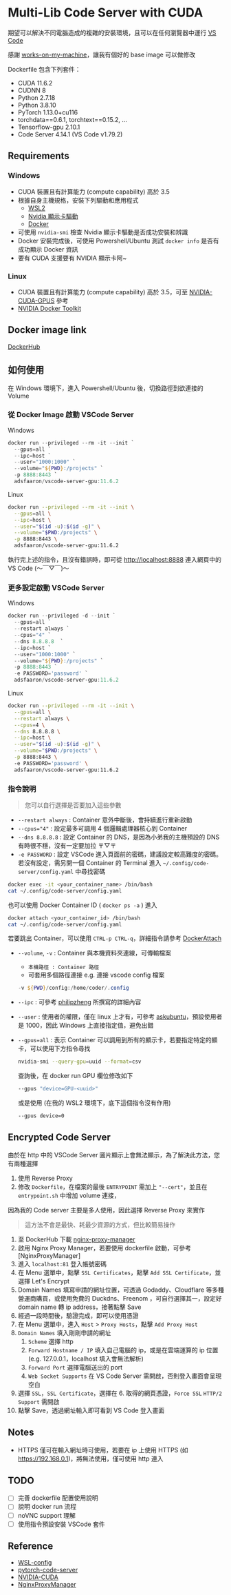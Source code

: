 # Multi-Lib Code Server with CUDA

期望可以解決不同電腦造成的複雜的安裝環境，且可以在任何瀏覽器中運行 [VS Code](https://github.com/Microsoft/vscode)

感謝 [works-on-my-machine](https://github.com/works-on-my-machine/pytorch-code-server)，讓我有個好的 base image 可以做修改

Dockerfile 包含下列套件：

- CUDA 11.6.2
- CUDNN 8
- Python 2.7.18
- Python 3.8.10
- PyTorch 1.13.0+cu116
- torchdata==0.6.1, torchtext==0.15.2, ...
- Tensorflow-gpu 2.10.1
- Code Server 4.14.1 (VS Code v1.79.2)

## Requirements

### Windows

- CUDA 裝置且有計算能力 (compute capability) 高於 3.5
- 根據自身主機規格，安裝下列驅動和應用程式
  - [WSL2](https://learn.microsoft.com/zh-tw/windows/wsl/install)
  - [Nvidia 顯示卡驅動](https://www.nvidia.com/download/index.aspx)
  - [Docker](https://www.docker.com/)
- 可使用 `nvidia-smi` 檢查 Nvidia 顯示卡驅動是否成功安裝和辨識
- Docker 安裝完成後，可使用 Powershell/Ubuntu 測試 `docker info` 是否有成功顯示 Docker 資訊
- 要有 CUDA 支援要有 NVIDIA 顯示卡阿~

### Linux

- CUDA 裝置且有計算能力 (compute capability) 高於 3.5，可至 [NVIDIA-CUDA-GPUS](https://developer.nvidia.com/cuda-gpus) 參考
- [NVIDIA Docker Toolkit](https://github.com/ghokun/nvidia-docker-host)

## Docker image link

[DockerHub](https://hub.docker.com/r/adsfaaron/vscode-server-gpu)

## 如何使用

在 Windows 環境下，進入 Powershell/Ubuntu 後，切換路徑到欲連接的 Volume

### 從 Docker Image 啟動 VSCode Server

Windows

```powershell
docker run --privileged --rm -it --init `
  --gpus=all `
  --ipc=host `
  --user="1000:1000" `
  --volume="${PWD}:/projects" `
  -p 8888:8443 `
  adsfaaron/vscode-server-gpu:11.6.2
```

Linux

```bash
docker run --privileged --rm -it --init \
  --gpus=all \
  --ipc=host \
  --user="$(id -u):$(id -g)" \
  --volume="$PWD:/projects" \
  -p 8888:8443 \
  adsfaaron/vscode-server-gpu:11.6.2
```

執行完上述的指令，且沒有錯誤時，即可從 <http://localhost:8888> 連入網頁中的 VS Code (～￣▽￣)～

### 更多設定啟動 VSCode Server

Windows

```powershell
docker run --privileged -d --init `
  --gpus=all `
  --restart always `
  --cpus="4" `
  --dns 8.8.8.8  `
  --ipc=host `
  --user="1000:1000" `
  --volume="${PWD}:/projects" `
  -p 8888:8443 `
  -e PASSWORD='password' `
  adsfaaron/vscode-server-gpu:11.6.2
```

Linux

```bash
docker run --privileged --rm -it --init \
  --gpus=all \
  --restart always \
  --cpus=4 \
  --dns 8.8.8.8 \
  --ipc=host \
  --user="$(id -u):$(id -g)" \
  --volume="$PWD:/projects" \
  -p 8888:8443 \ 
  -e PASSWORD='password' \
  adsfaaron/vscode-server-gpu:11.6.2
```

### 指令說明

> 您可以自行選擇是否要加入這些參數

- `--restart always` : Container 意外中斷後，會持續進行重新啟動
- `--cpus="4"` : 設定最多可調用 4 個邏輯處理器核心到 Container
- `--dns 8.8.8.8` : 設定 Container 的 DNS，是因為小弟我的主機預設的 DNS 有時很不穩，沒有一定要加拉 〒▽〒
- `-e PASSWORD` : 設定 VSCode 進入頁面前的密碼，建議設定較高難度的密碼。若沒有設定，需另開一個 Container 的 Terminal 進入 `~/.config/code-server/config.yaml` 中尋找密碼

```bash
docker exec -it <your_container_name> /bin/bash
cat ~/.config/code-server/config.yaml
```

也可以使用 Docker Container ID ( `docker ps -a` ) 進入

```bash
docker attach <your_container_id> /bin/bash
cat ~/.config/code-server/config.yaml
```

若要跳出 Container，可以使用 `CTRL-p CTRL-q`，詳細指令請參考 [DockerAttach](https://docs.docker.com/engine/reference/commandline/attach/)

- `--volume`, `-v` : Container 與本機資料夾連線，可傳輸檔案
  - `本機路徑 : Container 路徑`
  - 可套用多個路徑連接 e.g. 連接 vscode config 檔案
  
  ```powershell
  -v ${PWD}/config:/home/coder/.config
  ```

- `--ipc` : 可參考 [philipzheng](https://philipzheng.gitbook.io/docker_practice/underly/namespace) 所撰寫的詳細內容
- `--user` : 使用者的權限，僅在 linux 上才有，可參考 [askubuntu](https://askubuntu.com/questions/645236/command-to-list-all-users-with-their-uid)，預設使用者是 1000，因此 Windows 上直接指定值，避免出錯
- `--gpus=all` : 表示 Container 可以調用到所有的顯示卡，若要指定特定的顯卡，可以使用下方指令尋找
  
  ```bash
  nvidia-smi --query-gpu=uuid --format=csv
  ```

  查詢後，在 docker run GPU 欄位修改如下

  ```bash
  --gpus "device=GPU-<uuid>"
  ```

  或是使用 (在我的 WSL2 環境下，底下這個指令沒有作用)

  ```bash
  --gpus device=0
  ```

## Encrypted Code Server

由於在 http 中的 VSCode Server 圖片顯示上會無法顯示，為了解決此方法，您有兩種選擇

1. 使用 Reverse Proxy
2. 修改 `Dockerfile`，在檔案的最後 `ENTRYPOINT` 需加上 `"--cert"`，並且在 `entrypoint.sh` 中增加 volume 連接，

因為我的 Code server 主要是多人使用，因此選擇 Reverse Proxy 來實作
> 這方法不會是最快、耗最少資源的方式，但比較簡易操作

1. 至 DockerHub 下載 [nginx-proxy-manager](https://hub.docker.com/r/jc21/nginx-proxy-manager)
2. 啟用 Nginx Proxy Manager，若要使用 dockerfile 啟動，可參考 [NginxProxyManager]
3. 進入 `localhost:81` 登入帳號密碼
4. 在 Menu 選單中，點擊 `SSL Certificates`，點擊 `Add SSL Certificate`，並選擇 Let's Encrypt
5. Domain Names 填寫申請的網址位置，可透過 Godaddy、Cloudflare 等多種營運商購買，或使用免費的 Duckdns、Freenom ，可自行選擇其一，設定好 domain name 轉 ip address，接著點擊 Save
6. 經過一段時間後，驗證完成，即可以使用憑證
7. 在 Menu 選單中，進入 `Host` > `Proxy Hosts`，點擊 `Add Proxy Host`
8. `Domain Names` 填入剛剛申請的網址
   1. `Scheme` 選擇 http
   2. `Forward Hostname / IP` 填入自己電腦的 ip，或是在雲端運算的 ip 位置 (e.g. 127.0.0.1，localhost 填入會無法解析)
   3. `Forward Port` 選擇電腦送出的 port
   4. `Web Socket Supports` 在 VS Code Server 需開啟，否則登入畫面會呈現空白
9. 選擇 `SSL`，`SSL Certificate`，選擇在 6. 取得的網頁憑證，`Force SSL` `HTTP/2 Support` 需開啟
10. 點擊 Save，透過網址輸入即可看到 VS Code 登入畫面

## Notes

- HTTPS 僅可在輸入網址時可使用，若要在 ip 上使用 HTTPS (如 <https://192.168.0.1>)，將無法使用，僅可使用 http 連入

## TODO

- [ ] 完善 dockerfile 配置使用說明
- [ ] 說明 docker run 流程
- [ ] noVNC support 理解
- [ ] 使用指令預設安裝 VSCode 套件

## Reference

- [WSL-config](https://learn.microsoft.com/zh-tw/windows/wsl/wsl-config)
- [pytorch-code-server](https://github.com/works-on-my-machine/pytorch-code-server)
- [NVIDIA-CUDA](https://hub.docker.com/r/nvidia/cuda)
- [NginxProxyManager](https://github.com/NginxProxyManager/nginx-proxy-manager)
